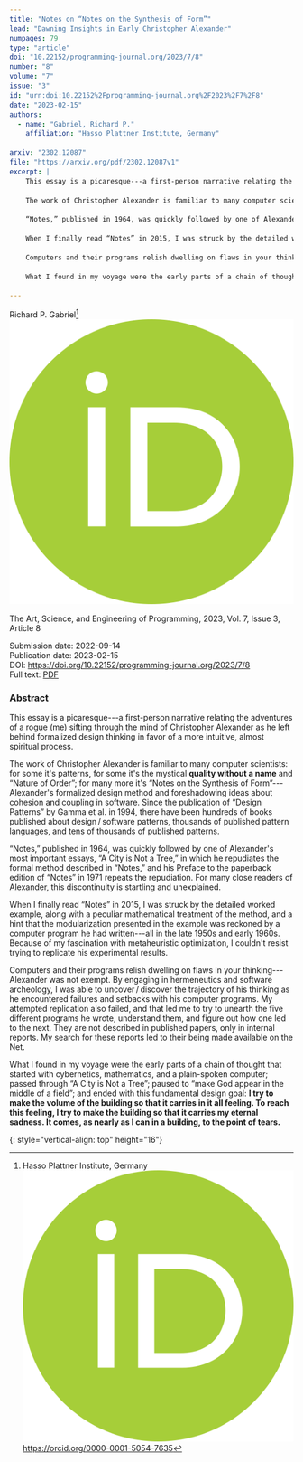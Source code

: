 ```yaml
---
title: "Notes on “Notes on the Synthesis of Form”"
lead: "Dawning Insights in Early Christopher Alexander"
numpages: 79
type: "article"
doi: "10.22152/programming-journal.org/2023/7/8"
number: "8"
volume: "7"
issue: "3"
id: "urn:doi:10.22152%2Fprogramming-journal.org%2F2023%2F7%2F8"
date: "2023-02-15"
authors: 
  - name: "Gabriel, Richard P."
    affiliation: "Hasso Plattner Institute, Germany"

arxiv: "2302.12087"
file: "https://arxiv.org/pdf/2302.12087v1"
excerpt: |
    This essay is a picaresque---a first-person narrative relating the adventures of a rogue (me) sifting through the mind of Christopher Alexander as he left behind formalized design thinking in favor of a more intuitive, almost spiritual process.
    
    The work of Christopher Alexander is familiar to many computer scientists: for some it's patterns, for some it's the mystical **quality without a name** and “Nature of Order”; for many more it's “Notes on the Synthesis of Form”---Alexander's formalized design method and foreshadowing ideas about cohesion and coupling in software. Since the publication of “Design Patterns” by Gamma et al. in 1994, there have been hundreds of books published about design / software patterns, thousands of published pattern languages, and tens of thousands of published patterns.
    
    “Notes,” published in 1964, was quickly followed by one of Alexander's most important essays, “A City is Not a Tree,” in which he repudiates the formal method described in “Notes,” and his Preface to the paperback edition of “Notes” in 1971 repeats the repudiation. For many close readers of Alexander, this discontinuity is startling and unexplained.
    
    When I finally read “Notes” in 2015, I was struck by the detailed worked example, along with a peculiar mathematical treatment of the method, and a hint that the modularization presented in the example was reckoned by a computer program he had written---all in the late 1950s and early 1960s. Because of my fascination with metaheuristic optimization, I couldn't resist trying to replicate his experimental results.
    
    Computers and their programs relish dwelling on flaws in your thinking---Alexander was not exempt. By engaging in hermeneutics and software archeology, I was able to uncover / discover the trajectory of his thinking as he encountered failures and setbacks with his computer programs. My attempted replication also failed, and that led me to try to unearth the five different programs he wrote, understand them, and figure out how one led to the next. They are not described in published papers, only in internal reports. My search for these reports led to their being made available on the Net.
    
    What I found in my voyage were the early parts of a chain of thought that started with cybernetics, mathematics, and a plain-spoken computer; passed through “A City is Not a Tree”; paused to “make God appear in the middle of a field”; and ended with this fundamental design goal: **I try to make the volume of the building so that it carries in it all feeling. To reach this feeling, I try to make the building so that it carries my eternal sadness. It comes, as nearly as I can in a building, to the point of tears.**

---
```

Richard P. Gabriel[^1] [![OrcidLogo]](https://orcid.org/0000-0001-5054-7635)

The Art, Science, and Engineering of Programming, 2023, Vol. 7, Issue 3, Article 8

Submission date: 2022-09-14  
Publication date: 2023-02-15  
DOI: <https://doi.org/10.22152/programming-journal.org/2023/7/8>  
Full text: [PDF](https://arxiv.org/pdf/2302.12087v1)  


### Abstract

This essay is a picaresque---a first-person narrative relating the adventures of a rogue (me) sifting through the mind of Christopher Alexander as he left behind formalized design thinking in favor of a more intuitive, almost spiritual process.

The work of Christopher Alexander is familiar to many computer scientists: for some it's patterns, for some it's the mystical **quality without a name** and “Nature of Order”; for many more it's “Notes on the Synthesis of Form”---Alexander's formalized design method and foreshadowing ideas about cohesion and coupling in software. Since the publication of “Design Patterns” by Gamma et al. in 1994, there have been hundreds of books published about design / software patterns, thousands of published pattern languages, and tens of thousands of published patterns.

“Notes,” published in 1964, was quickly followed by one of Alexander's most important essays, “A City is Not a Tree,” in which he repudiates the formal method described in “Notes,” and his Preface to the paperback edition of “Notes” in 1971 repeats the repudiation. For many close readers of Alexander, this discontinuity is startling and unexplained.

When I finally read “Notes” in 2015, I was struck by the detailed worked example, along with a peculiar mathematical treatment of the method, and a hint that the modularization presented in the example was reckoned by a computer program he had written---all in the late 1950s and early 1960s. Because of my fascination with metaheuristic optimization, I couldn't resist trying to replicate his experimental results.

Computers and their programs relish dwelling on flaws in your thinking---Alexander was not exempt. By engaging in hermeneutics and software archeology, I was able to uncover / discover the trajectory of his thinking as he encountered failures and setbacks with his computer programs. My attempted replication also failed, and that led me to try to unearth the five different programs he wrote, understand them, and figure out how one led to the next. They are not described in published papers, only in internal reports. My search for these reports led to their being made available on the Net.

What I found in my voyage were the early parts of a chain of thought that started with cybernetics, mathematics, and a plain-spoken computer; passed through “A City is Not a Tree”; paused to “make God appear in the middle of a field”; and ended with this fundamental design goal: **I try to make the volume of the building so that it carries in it all feeling. To reach this feeling, I try to make the building so that it carries my eternal sadness. It comes, as nearly as I can in a building, to the point of tears.**


[^1]: Hasso Plattner Institute, Germany  
    [![OrcidLogo]](https://orcid.org/0000-0001-5054-7635) <https://orcid.org/0000-0001-5054-7635>


[OrcidLogo]: /assets/images/orcid.svg "Orcid Logo"
{: style="vertical-align: top" height="16"}
